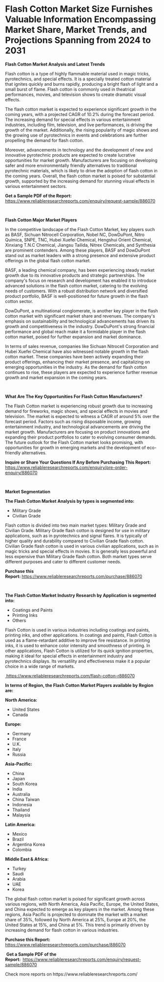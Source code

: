 <p><h1>Flash Cotton Market Size Furnishes Valuable Information Encompassing Market Share, Market Trends, and Projections Spanning from 2024 to 2031</h1></p><p><strong>Flash Cotton Market Analysis and Latest Trends</strong></p>
<p><p>Flash cotton is a type of highly flammable material used in magic tricks, pyrotechnics, and special effects. It is a specially treated cotton material that ignites quickly and burns rapidly, producing a bright flash of light and a small burst of flame. Flash cotton is commonly used in theatrical performances, movies, and television shows to create dramatic visual effects.</p><p>The flash cotton market is expected to experience significant growth in the coming years, with a projected CAGR of 10.2% during the forecast period. The increasing demand for special effects in various entertainment industries, including film, television, and live performances, is driving the growth of the market. Additionally, the rising popularity of magic shows and the growing use of pyrotechnics in events and celebrations are further propelling the demand for flash cotton.</p><p>Moreover, advancements in technology and the development of new and innovative pyrotechnic products are expected to create lucrative opportunities for market growth. Manufacturers are focusing on developing safer and more environmentally friendly alternatives to traditional pyrotechnic materials, which is likely to drive the adoption of flash cotton in the coming years. Overall, the flash cotton market is poised for substantial growth, supported by the increasing demand for stunning visual effects in various entertainment sectors.</p></p>
<p><strong>Get a Sample PDF of the Report:&nbsp;</strong> <a href="https://www.reliableresearchreports.com/enquiry/request-sample/886070">https://www.reliableresearchreports.com/enquiry/request-sample/886070</a></p>
<p>&nbsp;</p>
<p><strong>Flash Cotton Major Market Players</strong></p>
<p><p>In the competitive landscape of the Flash Cotton Market, key players such as BASF, Sichuan Nitrocell Corporation, Nobel NC, DowDuPont, Nitro Química, SNPE, TNC, Hubei Xuefei Chemical, Hengshui Orient Chemical, Xinxiang T.N.C Chemical, Jiangsu Tailida, Nitrex Chemicals, and Synthesia are prominent contenders. Among these players, BASF and DowDuPont stand out as market leaders with a strong presence and extensive product offerings in the global flash cotton market.</p><p>BASF, a leading chemical company, has been experiencing steady market growth due to its innovative products and strategic partnerships. The company's focus on research and development has enabled it to introduce advanced solutions in the flash cotton market, catering to the evolving needs of customers. With a robust distribution network and diversified product portfolio, BASF is well-positioned for future growth in the flash cotton sector.</p><p>DowDuPont, a multinational conglomerate, is another key player in the flash cotton market with significant market share and revenues. The company's emphasis on sustainability and technological advancements has driven its growth and competitiveness in the industry. DowDuPont's strong financial performance and global reach make it a formidable player in the flash cotton market, poised for further expansion and market dominance.</p><p>In terms of sales revenue, companies like Sichuan Nitrocell Corporation and Hubei Xuefei Chemical have also witnessed notable growth in the flash cotton market. These companies have been actively expanding their product offerings, enhancing their market presence, and capitalizing on emerging opportunities in the industry. As the demand for flash cotton continues to rise, these players are expected to experience further revenue growth and market expansion in the coming years.</p></p>
<p>&nbsp;</p>
<p><strong>What Are The Key Opportunities For Flash Cotton Manufacturers?</strong></p>
<p><p>The Flash Cotton market is experiencing robust growth due to increasing demand for fireworks, magic shows, and special effects in movies and television. The market is expected to witness a CAGR of around 5% over the forecast period. Factors such as rising disposable income, growing entertainment industry, and technological advancements are driving the market growth. Manufacturers are focusing on product innovations and expanding their product portfolios to cater to evolving consumer demands. The future outlook for the Flash Cotton market looks promising, with opportunities for growth in emerging markets and the development of eco-friendly alternatives.</p></p>
<p><strong>Inquire or Share Your Questions If Any Before Purchasing This Report:</strong> <a href="https://www.reliableresearchreports.com/enquiry/pre-order-enquiry/886070">https://www.reliableresearchreports.com/enquiry/pre-order-enquiry/886070</a></p>
<p>&nbsp;</p>
<p><strong>Market Segmentation</strong></p>
<p><strong>The Flash Cotton Market Analysis by types is segmented into:</strong></p>
<p><ul><li>Military Grade</li><li>Civilian Grade</li></ul></p>
<p><p>Flash cotton is divided into two main market types: Military Grade and Civilian Grade. Military Grade flash cotton is designed for use in military applications, such as in pyrotechnics and signal flares. It is typically of higher quality and durability compared to Civilian Grade flash cotton. Civilian Grade flash cotton is used in various civilian applications, such as in magic tricks and special effects in movies. It is generally less powerful and less expensive than Military Grade flash cotton. Both market types serve different purposes and cater to different customer needs.</p></p>
<p><strong>Purchase this Report:&nbsp;</strong><a href="https://www.reliableresearchreports.com/purchase/886070">https://www.reliableresearchreports.com/purchase/886070</a></p>
<p>&nbsp;</p>
<p><strong>The Flash Cotton Market Industry Research by Application is segmented into:</strong></p>
<p><ul><li>Coatings and Paints</li><li>Printing Inks</li><li>Others</li></ul></p>
<p><p>Flash Cotton is used in various industries including coatings and paints, printing inks, and other applications. In coatings and paints, Flash Cotton is used as a flame-retardant additive to improve fire resistance. In printing inks, it is used to enhance color intensity and smoothness of printing. In other applications, Flash Cotton is utilized for its quick ignition properties, making it ideal for special effects in entertainment industry and pyrotechnics displays. Its versatility and effectiveness make it a popular choice in a wide range of markets.</p></p>
<p><a href="https://www.reliableresearchreports.com/flash-cotton-r886070">&nbsp;https://www.reliableresearchreports.com/flash-cotton-r886070</a></p>
<p><strong>In terms of Region, the Flash Cotton Market Players available by Region are:</strong></p>
<p>
    <p> <strong> North America: </strong>
        <ul>
            <li>United States</li>
            <li>Canada</li>
        </ul>
        </p> 
    <p> <strong> Europe: </strong>
        <ul>
            <li>Germany</li>
            <li>France</li>
            <li>U.K.</li>
            <li>Italy</li>
            <li>Russia</li>
        </ul>
        </p> 
    <p> <strong> Asia-Pacific: </strong>
        <ul>
            <li>China</li>
            <li>Japan</li>
            <li>South Korea</li>
            <li>India</li>
            <li>Australia</li>
            <li>China Taiwan</li>
            <li>Indonesia</li>
            <li>Thailand</li>
            <li>Malaysia</li>
        </ul>
        </p> 
    <p> <strong> Latin America: </strong>
        <ul>
            <li>Mexico</li>
            <li>Brazil</li>
            <li>Argentina Korea</li>
            <li>Colombia</li>
        </ul>
        </p> 
    <p> <strong> Middle East & Africa: </strong>
        <ul>
            <li>Turkey</li>
            <li>Saudi</li>
            <li>Arabia</li>
            <li>UAE</li>
            <li>Korea</li>
        </ul>
    </p>
    </p>
<p><p>The global flash cotton market is poised for significant growth across various regions, with North America, Asia Pacific, Europe, the United States, and China expected to emerge as key players in the market. Among these regions, Asia Pacific is projected to dominate the market with a market share of 35%, followed by North America at 25%, Europe at 20%, the United States at 15%, and China at 5%. This trend is primarily driven by increasing demand for flash cotton in various industries.</p></p>
<p><strong>Purchase this Report: </strong><a href="https://www.reliableresearchreports.com/purchase/886070">https://www.reliableresearchreports.com/purchase/886070</a></p>
<p>&nbsp;<strong>Get a Sample PDF of the Report:&nbsp;&nbsp;</strong><a href="https://www.reliableresearchreports.com/enquiry/request-sample/886070">https://www.reliableresearchreports.com/enquiry/request-sample/886070</a></p>
<p><strong></strong></p>
<p>Check more reports on https://www.reliableresearchreports.com/</p>